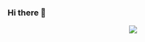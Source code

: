 ### Hi there 👋

<p align="center">
  <img src="https://github-readme-stats.vercel.app/api?username=mrameezraja&show_icons=true&count_private=true&include_all_commits=true" />
</p>
